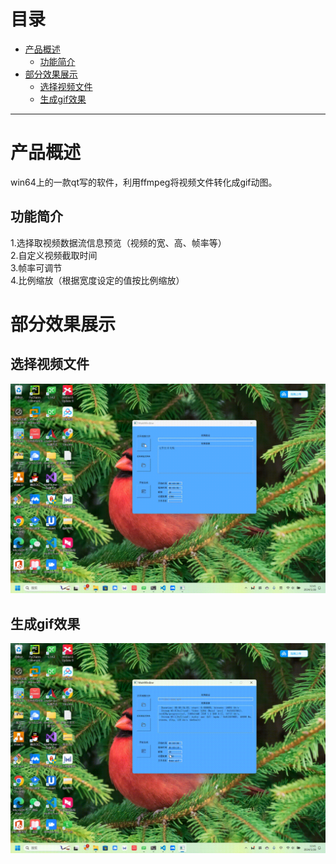 # 目录

- [产品概述](#产品概述-1)
    - [功能简介](#功能简介-1)
- [部分效果展示](#部分效果展示-2)
    - [选择视频文件](#选择视频文件-2)
    - [生成gif效果](#生成gif效果-3)

---
# 产品概述 <a id="产品概述-1"></a>
win64上的一款qt写的软件，利用ffmpeg将视频文件转化成gif动图。
## 功能简介 <a id="功能简介-1"></a>
1.选择取视频数据流信息预览（视频的宽、高、帧率等）  
2.自定义视频截取时间  
3.帧率可调节  
4.比例缩放（根据宽度设定的值按比例缩放）  

# 部分效果展示 <a id="部分效果展示-2"></a>

## 选择视频文件 <a id="选择视频文件-2"></a>
<img src="open_file.gif" alt="gif" class="img-1000">

## 生成gif效果 <a id="生成gif效果-3"></a>

<img src="get_gif.gif" alt="gif" class="img-1000">